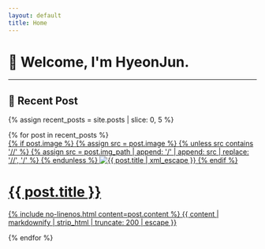 ```yaml
---
layout: default
title: Home
---
```


# 👋 Welcome, I'm HyeonJun.

---

## 📝 Recent Post

{% assign recent_posts = site.posts | slice: 0, 5 %}
<div class="mb-4" id="recent-posts">
  {% for post in recent_posts %}
  <a href="{{ post.url | relative_url }}" class="card-wrapper d-block mb-3">
    <div class="card post-preview flex-md-row-reverse">
      {% if post.image %}
        {% assign src = post.image %}
        {% unless src contains '//' %}
          {% assign src = post.img_path | append: '/' | append: src | replace: '//', '/' %}
        {% endunless %}
        <img src="{{ src }}" w="17" h="10" alt="{{ post.title | xml_escape }}">
      {% endif %}
      <div class="card-body d-flex flex-column">
        <h1 class="card-title my-2 mt-md-0">{{ post.title }}</h1>
        <div class="card-text post-content mt-0 mb-2">
          <p>
            {% include no-linenos.html content=post.content %}
            {{ content | markdownify | strip_html | truncate: 200 | escape }}
          </p>
        </div>
      </div>
    </div>
  </a>
  {% endfor %}
</div>
